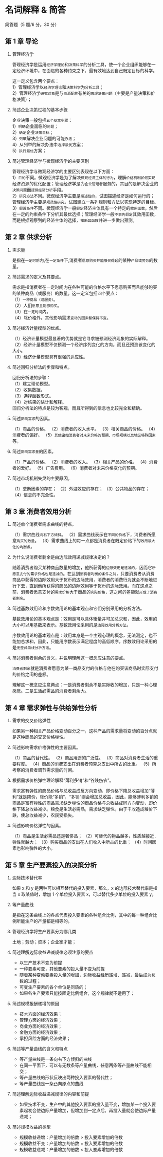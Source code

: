 # 名词解释 & 简答

简答题（5 题/6 分，30 分）

## 第 1 章 导论

1. 管理经济学

   管理经济学是运用`经济学理论`和`决策科学`的分析工具，使一个企业组织能够在一定经济环境中，在面临的各种约束之下，最有效地达到自己既定目标的科学。

   这一定义包含两个要点：  
   1）管理经济学以`经济学理论`和`决策科学`为`分析工具`；  
   2）管理经济学`研究对象`是与`资源配置`有关的`管理决策问题`（主要是产量决策和价格决策）；

2. 简述企业决策过程的基本步骤

   企业决策一般包括`五个基本步骤`：  
   1）`明确`企业面临的`问题`；  
   2）`确定`企业`决策目标`；  
   3）`列举`解决企业问题的可能`办法`；  
   4）从列举的解决办法中`选择最优`方案；  
   5）`执行最优`方案；

3. 简述管理经济学与微观经济学的主要区别

   管理经济学与微观经济学的主要区别表现在以下方面：  
   1）`目的`不同。微观经济学是为了解决`微观经济主体的行为`，理解`价格机制如何实现`经济资源的优化配置；管理经济学是为`企业管理者`服务的，其目的是解决企业的`决策问题`而`提供经济分析`手段。  
   2）`研究方法`不同。微观经济学主要是`描述性的`，试图描述经济是如何运行的；管理经济学主要是`规范性研究`，试图建立一系列规则和方法以实现特定的目标。  
   3）`假设条件`不同。微观经济学一般`假定`经济主体具有一个特定的`效用函数`，然后在一定的约束条件下分析其最优选择；管理经济学一般`不事先假定`其效用函数，而是根据观察到的经济主体的选择，`推断其函数`并进一步做出预测。

## 第 2 章 供求分析

1. 需求量

   是指在`一定时期`内,在`一定条件`下,消费者`愿意购买并能够买得起`的某种`产品或劳务`的数量。

2. 简述需求的定义及其要点。

   需求是指消费者在一定时间内在各种可能的价格水平下愿意购买而且能够购买的某种商品（或服务）的数量。这一定义包括四个要点：  
   （1）`一种商品（或服务）`。  
   （2）人们`愿意且能够购买`。  
   （3）在`一定时间`内。  
   （4）除价格外，其他影响需求`变动的因素都保持不变`。

3. 简述经济计量模型的优点。

   （1）经济计量模型最显著的优势就是它寻求被预测经济现象的实际解释。  
   （2）经济计量模型不仅预测一个经济序列变化的方向，而且还预测该变化的大小。  
   （3）经济计量模型具有很强的适应性。

4. 简述回归分析法的步骤和特点。

   回归分析法的步骤：  
   （1）建立理论模型。  
   （2）收集数据。  
   （3）选择函数形式。  
   （4）对结果的估计和解释。  
   回归分析法的特点是较为客观，而且所得到的信息也比较完全和精确。

5. 简述`影响需求`的因素。

   （1）商品的价格。
   （2）消费者的收入水平。
   （3）相关商品的价格。
   （4）消费者的偏好。
   （5）`其他诸如消费者对未来价格的预期、市场规模以及地区特殊因素`等。

6. 简述`影响需求量`的因素。

   （1）产品的价格。
   （2）消费者的收入。
   （3）相关产品的价格。
   （4）消费者的爱好。
   （5）广告费用。
   （6）消费者对未来价格变化的预期。

7. 简述市场机制失灵的主要原因。

   （1）垄断因素的存在；
   （2）外溢效应的存在；
   （3）公共物品的存在；
   （4）信息的不完全性。

## 第 3 章 消费者效用分析

1. 简述单个消费者需求曲线的特点。

   （1）需求曲线`向右下方倾斜`。
   （2）需求曲线表示在`不同的价格`下，消费者所愿意`购买的数量`。
   （3）需求曲线上的每一点都是消费者在既定价格下的`效用最大化的均衡点`。

2. 为什么说消费者剩余是由边际效用递减规律决定的？

   随着消费者购买某种商品数量的增加，他所获得的`边际效用是递减的`，因而它`所愿意支付的需求价格也是递减的`。在达到`消费者均衡的条件之前`，只要消费者从消费商品中获得的边际效用大于货币的边际效用，消费者的消费行为就会不断地进行下去，直到他所获得的商品的边际效用等于货币的边际效用。而在这点之前，消费者愿意支付的`需求价格`大于商品的`实际价格`，这之间的差额就`形成了消费者剩余`。

3. 简述基数效用论和序数效用论的基本观点和它们分别采用的分析方法。

   基数效用论的基本观点是：效用是可以具体衡量并可加总求和，因此，效用的大小可以用基数来表示。基数效用论采用的是`边际效用分析方法`。

   序数效用论的基本观点是：效用本身是一个主观心理的概念，无法测定，也不能加总求和，因此，只能用序数表示满足程度的高低顺序。序数效用论采用的是`无差异曲线分析方法`。

4. 简述消费者剩余的含义，并说明理解这一概念应注意的要点。

   `消费者剩余`就是消费者愿意为某一商品支付的价格与他在购买该商品时实际支付的价格之间的差额。

   理解这一概念应注意两点：一是消费者剩余不是实际收的增加，只是一种心理感觉。二是生活必需品的消费者剩余大。

## 第 4 章 需求弹性与供给弹性分析

1. 需求的交叉价格弹性

   如果另一种相关产品价格变动百分之一，这种产品的需求量将变动的百分点就是这种商品的交叉价格弹性。

2. 简述影响需求价格弹性的主要因素。

   （1）商品的替代性。
   （2）商品用途的广泛性。
   （3）商品对消费者生活的重要程度。
   （4）商品的消费支出在消费者预算总支出中所占的比重。
   （5）所考察的消费者调节需求量的时间。

3. 根据需求价格弹性理论解释“薄利多销”和“谷贱伤农”。

   需求富有弹性的商品价格与总收益成反方向变动，即价格下降总收益增加“薄利”就是降价，降价能“多销”，“多销”则会增加总收益，因此，能够薄利多销的商品是富有弹性的商品需求缺乏弹性的商品价格与总收益成同方向变动，即价格下降总收益减少。粮食是生活必需品，需求缺乏弹性。由于丰收造成粮价下跌，使总收益减少，农民受损失。

4. 简述影响价格弹性的因素。

   （1）商品是生活必需品还是奢侈品；
   （2）可替代的物品越多，性质越接近．弹性就越大；
   （3）购买商品的支出在人们收入中所占的比重；
   （4）时间因素也影响弹性的大小。

## 第 5 章 生产要素投入的决策分析

1. 边际技术替代率

   如果 x 和 y 是两种可以相互替代的投入要素，那么，x 的边际技术替代率是指当 x 取某值时，增加 1 个单位投入要素 x，可以替代多少单位的投入要素 y。

2. 等产量曲线

   是指在这条曲线上的各点代表投入要素的各种组合比例，其中的每一种组合比例所能生产的产量都是相等的。

3. 管理经济学将生产要素分为哪几类

   土地；劳动；资本；企业家才能；

4. 简述理解边际收益递减规律必须注意的要点

   - 以生产技术不变为前提
   - 一种要素可变，其他要素的投入量不变为前提
   - 随着某种变动要素投入量的增加，边际收益经历递增、递减，最后成为负数的过程；
   - 可变生产要素的各个单位是同质的；
   - 如果各生产要素只能按固定比例组合，这个规律就不适用了；

5. 简述规模报酬递增的原因

   - 技术方面的经济效果；
   - 管理方面的经济效果；
   - 商业方面的经济效果；
   - 金融方面的经济效果；
   - 承担风险方面的经济效果；

6. 简述等产量曲线的含义和特点

   - 等产量曲线是一条向右下方倾斜的曲线
   - 在同一平面下，可以有无数条等产量曲线，任意两条等产量曲线不能相交；
   - 等产量曲线的形状反映出两种投入要素的替代性；
   - 等产量曲线是一条凸向原点的曲线

7. 简述理解边际收益递减规律的内容和前提

   - 如果技术不变，生产中的其他投入要素的投入量不变，增加某一个投入要素起初会使边际产量增加，但增加到一定点后，再投入量就会使边际产量递减；

8. 简述规模收益的类型

   - 规模收益递增：产量增加的倍数 > 投入要素增加的倍数
   - 规模收益不变：产量增加的倍数 = 投入要素增加的倍数
   - 规模收益递减：产量增加的倍数 < 投入要素增加的倍数
